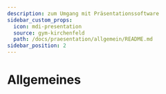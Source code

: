 ```yaml
---
description: zum Umgang mit Präsentationssoftware
sidebar_custom_props:
  icon: mdi-presentation
  source: gym-kirchenfeld
  path: /docs/praesentation/allgemein/README.md
sidebar_position: 2
---
```


# Allgemeines

<Features />

